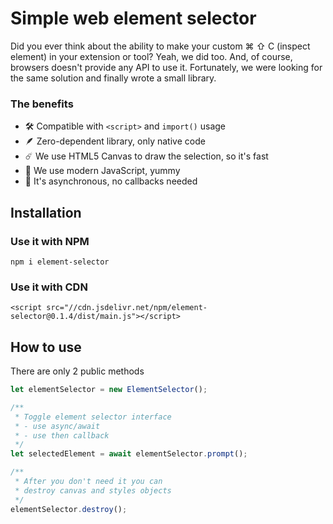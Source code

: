 # Simple web element selector

Did you ever think about the ability to make your custom ⌘ ⇧ C (inspect element) in your extension or tool? Yeah, we did too. And, of course, browsers doesn't provide any API to use it. Fortunately, we were looking for the same solution and finally wrote a small library.

### The benefits

- 🛠 Compatible with `<script>` and `import()` usage
- 🪶 Zero-dependent library, only native code
- ☄️ We use HTML5 Canvas to draw the selection, so it's fast
- 🍩 We use modern JavaScript, yummy
- 💫 It's asynchronous, no callbacks needed

## Installation

### Use it with NPM

```
npm i element-selector
```

### Use it with CDN

```
<script src="//cdn.jsdelivr.net/npm/element-selector@0.1.4/dist/main.js"></script>
```

## How to use

There are only 2 public methods

```js
let elementSelector = new ElementSelector();

/**
 * Toggle element selector interface
 * - use async/await
 * - use then callback
 */
let selectedElement = await elementSelector.prompt();

/**
 * After you don't need it you can
 * destroy canvas and styles objects
 */
elementSelector.destroy();
```
